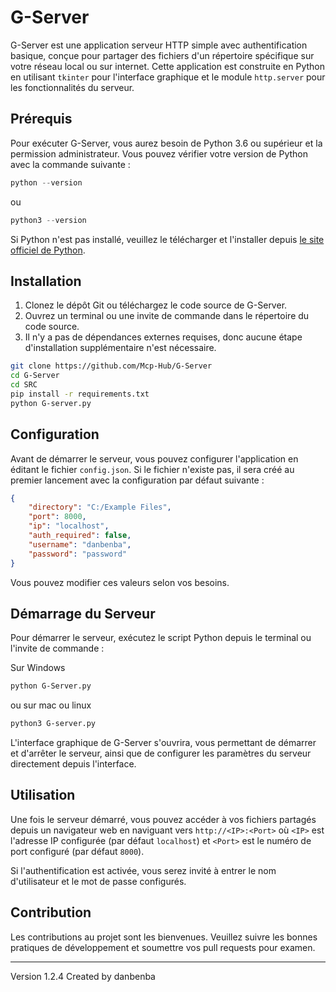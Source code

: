 
# G-Server

G-Server est une application serveur HTTP simple avec authentification basique, conçue pour partager des fichiers d'un répertoire spécifique sur votre réseau local ou sur internet. Cette application est construite en Python en utilisant `tkinter` pour l'interface graphique et le module `http.server` pour les fonctionnalités du serveur.

## Prérequis

Pour exécuter G-Server, vous aurez besoin de Python 3.6 ou supérieur et la permission administrateur. Vous pouvez vérifier votre version de Python avec la commande suivante :

```python
python --version
```

ou

```python
python3 --version
```

Si Python n'est pas installé, veuillez le télécharger et l'installer depuis [le site officiel de Python](https://www.python.org/downloads/).

## Installation

1. Clonez le dépôt Git ou téléchargez le code source de G-Server.
2. Ouvrez un terminal ou une invite de commande dans le répertoire du code source.
3. Il n'y a pas de dépendances externes requises, donc aucune étape d'installation supplémentaire n'est nécessaire.

```bash
git clone https://github.com/Mcp-Hub/G-Server
cd G-Server
cd SRC
pip install -r requirements.txt
python G-server.py
```

## Configuration

Avant de démarrer le serveur, vous pouvez configurer l'application en éditant le fichier `config.json`. Si le fichier n'existe pas, il sera créé au premier lancement avec la configuration par défaut suivante :

```json
{
    "directory": "C:/Example Files",
    "port": 8000,
    "ip": "localhost",
    "auth_required": false,
    "username": "danbenba",
    "password": "password"
}
```

Vous pouvez modifier ces valeurs selon vos besoins.

## Démarrage du Serveur

Pour démarrer le serveur, exécutez le script Python depuis le terminal ou l'invite de commande :

Sur Windows

```bash
python G-Server.py
```

ou sur mac ou linux

```bash
python3 G-server.py
```

L'interface graphique de G-Server s'ouvrira, vous permettant de démarrer et d'arrêter le serveur, ainsi que de configurer les paramètres du serveur directement depuis l'interface.

## Utilisation

Une fois le serveur démarré, vous pouvez accéder à vos fichiers partagés depuis un navigateur web en naviguant vers `http://<IP>:<Port>` où `<IP>` est l'adresse IP configurée (par défaut `localhost`) et `<Port>` est le numéro de port configuré (par défaut `8000`).

Si l'authentification est activée, vous serez invité à entrer le nom d'utilisateur et le mot de passe configurés.

## Contribution

Les contributions au projet sont les bienvenues. Veuillez suivre les bonnes pratiques de développement et soumettre vos pull requests pour examen.

---

Version 1.2.4
Created by danbenba
